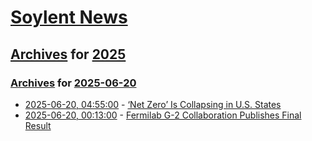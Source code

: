 # [Soylent News](../../../README.md)

## [Archives](../../index.md) for [2025](../index.md)

### [Archives](../../index.md) for [2025-06-20](index.md)

* [2025-06-20, 04:55:00](https://soylentnews.org/article.pl?sid=25/06/18/1523244&from=rss) - [‘Net Zero’ Is Collapsing in U.S. States](https://soylentnews.org/article.pl?sid=25/06/18/1523244&from=rss)
* [2025-06-20, 00:13:00](https://soylentnews.org/article.pl?sid=25/06/18/1445231&from=rss) - [Fermilab G-2 Collaboration Publishes Final Result](https://soylentnews.org/article.pl?sid=25/06/18/1445231&from=rss)
